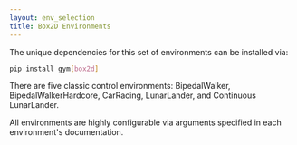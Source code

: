 ```yaml
---
layout: env_selection
title: Box2D Environments
---
```

<div class="selection-content" markdown="1">

The unique dependencies for this set of environments can be installed via:

````bash
pip install gym[box2d]
````

There are five classic control environments: BipedalWalker, BipedalWalkerHardcore, CarRacing, LunarLander, and Continuous LunarLander. 

All environments are highly configurable via arguments specified in each environment's documentation.

</div>
